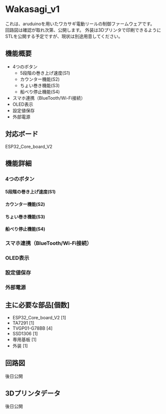 # Wakasagi_v1
これは、aruduinoを用いたワカサギ電動リールの制御ファームウェアです。  
回路図は確認が取れ次第、公開します。
外装は3Dプリンタで印刷できるようにSTLを公開する予定ですが、現状は別途用意してください。
## 機能概要
* 4つのボタン
  * 5段階の巻き上げ速度(S1)
  * カウンター機能(S2)
  * ちょい巻き機能(S3)
  * 船べり停止機能(S4)
* スマホ連携（BlueTooth/Wi-Fi接続）
* OLED表示
* 設定値保存
* 外部電源
  
## 対応ボード
ESP32_Core_board_V2
  
## 機能詳細
### 4つのボタン
#### 5段階の巻き上げ速度(S1)
#### カウンター機能(S2)
#### ちょい巻き機能(S3)
#### 船べり停止機能(S4)
### スマホ連携（BlueTooth/Wi-Fi接続）
### OLED表示
### 設定値保存
### 外部電源

## 主に必要な部品[個数]
* ESP32_Core_board_V2     [1]
* TA7291                  [1]
* TVGP01-G78BB            [4]
* SSD1306                 [1]
* 専用基板                [1]
* 外装                    [1]
  
## 回路図
後日公開
  
## 3Dプリンタデータ
後日公開
